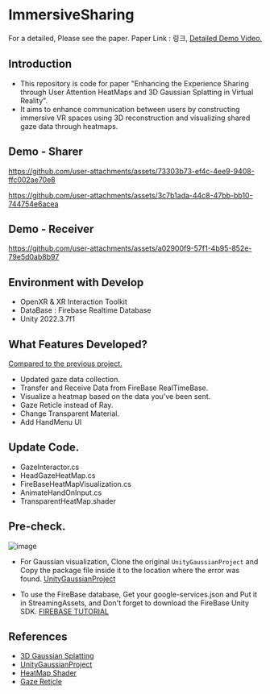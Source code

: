 # ImmersiveSharing
For a detailed, Please see the paper. Paper Link : 링크, [Detailed Demo Video.](https://www.youtube.com/watch?v=FXJdRBDzgeY)

## Introduction
- This repository is code for paper "Enhancing the Experience Sharing through User Attention HeatMaps and 3D Gaussian Splatting in Virtual Reality".
- It aims to enhance communication between users by constructing immersive VR spaces using 3D reconstruction and visualizing shared gaze data through heatmaps. 

## Demo - Sharer
https://github.com/user-attachments/assets/73303b73-ef4c-4ee9-9408-ffc002ae70e8

https://github.com/user-attachments/assets/3c7b1ada-44c8-47bb-bb10-744754e6acea

## Demo - Receiver
https://github.com/user-attachments/assets/a02900f9-57f1-4b95-852e-79e5d0ab8b97


 ## Environment with Develop
- OpenXR & XR Interaction Toolkit
- DataBase : Firebase Realtime Database
- Unity 2022.3.7f1

 ## What Features Developed?
 [Compared to the previous project.](https://youtu.be/bYPWlAqcOMY)
- Updated gaze data collection.
- Transfer and Receive Data from FireBase RealTimeBase.
- Visualize a heatmap based on the data you've been sent.
- Gaze Reticle instead of Ray.
- Change Transparent Material.
- Add HandMenu UI

 ## Update Code.
- GazeInteractor.cs
- HeadGazeHeatMap.cs
- FireBaseHeatMapVisualization.cs
- AnimateHandOnInput.cs
- TransparentHeatMap.shader

 ## Pre-check.
![image](https://github.com/user-attachments/assets/322b5c14-cb77-40a0-bd33-9042a69a8503)
- For Gaussian visualization, Clone the original `UnityGaussianProject` and Copy the package file inside it to the location where the error was found. [UnityGaussianProject](https://github.com/aras-p/UnityGaussianSplatting)

- To use the FireBase database, Get your google-services.json and Put it in StreamingAssets, and Don't forget to download the FireBase Unity SDK. [FIREBASE TUTORIAL](https://www.youtube.com/watch?v=hAa5exkTsKI&t=344s)
  
 ## References
- [3D Gaussian Splatting](https://github.com/graphdeco-inria/gaussian-splatting)
- [UnityGaussianProject](https://github.com/aras-p/UnityGaussianSplatting)
- [HeatMap Shader](https://github.com/ericalbers/UnityHeatmapShader?tab=readme-ov-file)
- [Gaze Reticle](https://assetstore.unity.com/packages/tools/camera/vr-gaze-interaction-system-241337)
